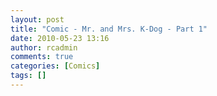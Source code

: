 ```yaml
---
layout: post
title: "Comic - Mr. and Mrs. K-Dog - Part 1"
date: 2010-05-23 13:16
author: rcadmin
comments: true
categories: [Comics]
tags: []
---
```

<a href="http://bitsmack.com/comics/2010/05/23/comic-mr-and-mrs-k-dog-part-1/"><img src="http://dl.bitsmack.com/uploads/2010/05/20100523.jpg" alt="" title="why did he invite Dr. Robotnik to his wedding?"  class="alignnone size-full wp-image-1919" /></a>
